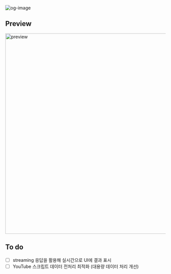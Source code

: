 
![og-image](https://github.com/user-attachments/assets/24dc1bae-93ba-48db-ae61-04ca31d72361)

## Preview
<img width="631" alt="preview" src="https://github.com/user-attachments/assets/d3df4d56-472a-416e-a55a-aab2ed96dc09">

## To do
- [ ] streaming 응답을 활용해 실시간으로 UI에 결과 표시
- [ ] YouTube 스크립트 데이터 전처리 최적화 (대용량 데이터 처리 개선)
